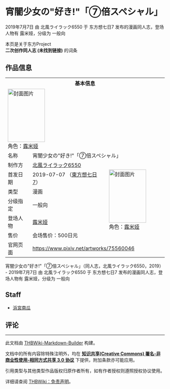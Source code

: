 # 宵闇少女の"好き!"「⑦倍スペシャル」

<!-- source html: G:\repos\THBWiki-Markdown-Builder\THBWikiMarkdown\Temp\main\f\fd\ns0%3A%E5%AE%B5%E9%97%87%E5%B0%91%E5%A5%B3%E3%81%AE%22%E5%A5%BD%E3%81%8D%21%22%E3%80%8C%E2%91%A6%E5%80%8D%E3%82%B9%E3%83%9A%E3%82%B7%E3%83%A3%E3%83%AB%E3%80%8D.html -->

2019年7月7日 由 北風ライラック6550 于 东方想七日7 发布的漫画同人志，登场人物有 露米娅，分级为 一般向

本页是关于东方Project  
 **二次创作同人志 (未找到链接)** 的词条

## 作品信息

<table><tbody><tr><th colspan="3">基本信息</th></tr><tr><td class="cover-artwork-mobile" colspan="2"><a href="./文件-宵闇少女の-好き!-「⑦倍スペシャル」封面.jpg.md" class="image" title="封面图片"><img alt="封面图片" src="https://upload.thwiki.cc/thumb/1/16/%E5%AE%B5%E9%97%87%E5%B0%91%E5%A5%B3%E3%81%AE%22%E5%A5%BD%E3%81%8D%21%22%E3%80%8C%E2%91%A6%E5%80%8D%E3%82%B9%E3%83%9A%E3%82%B7%E3%83%A3%E3%83%AB%E3%80%8D%E5%B0%81%E9%9D%A2.jpg/117px-%E5%AE%B5%E9%97%87%E5%B0%91%E5%A5%B3%E3%81%AE%22%E5%A5%BD%E3%81%8D%21%22%E3%80%8C%E2%91%A6%E5%80%8D%E3%82%B9%E3%83%9A%E3%82%B7%E3%83%A3%E3%83%AB%E3%80%8D%E5%B0%81%E9%9D%A2.jpg" decoding="async" loading="lazy" width="117" height="168" srcset="https://upload.thwiki.cc/thumb/1/16/%E5%AE%B5%E9%97%87%E5%B0%91%E5%A5%B3%E3%81%AE%22%E5%A5%BD%E3%81%8D%21%22%E3%80%8C%E2%91%A6%E5%80%8D%E3%82%B9%E3%83%9A%E3%82%B7%E3%83%A3%E3%83%AB%E3%80%8D%E5%B0%81%E9%9D%A2.jpg/175px-%E5%AE%B5%E9%97%87%E5%B0%91%E5%A5%B3%E3%81%AE%22%E5%A5%BD%E3%81%8D%21%22%E3%80%8C%E2%91%A6%E5%80%8D%E3%82%B9%E3%83%9A%E3%82%B7%E3%83%A3%E3%83%AB%E3%80%8D%E5%B0%81%E9%9D%A2.jpg 1.5x, https://upload.thwiki.cc/thumb/1/16/%E5%AE%B5%E9%97%87%E5%B0%91%E5%A5%B3%E3%81%AE%22%E5%A5%BD%E3%81%8D%21%22%E3%80%8C%E2%91%A6%E5%80%8D%E3%82%B9%E3%83%9A%E3%82%B7%E3%83%A3%E3%83%AB%E3%80%8D%E5%B0%81%E9%9D%A2.jpg/234px-%E5%AE%B5%E9%97%87%E5%B0%91%E5%A5%B3%E3%81%AE%22%E5%A5%BD%E3%81%8D%21%22%E3%80%8C%E2%91%A6%E5%80%8D%E3%82%B9%E3%83%9A%E3%82%B7%E3%83%A3%E3%83%AB%E3%80%8D%E5%B0%81%E9%9D%A2.jpg 2x" data-file-width="713" data-file-height="1024"></a><div class="cover-char">角色：<a href="./露米娅.md" title="露米娅">露米娅</a></div></td>
</tr><tr><td class="label">名称</td><td colspan="2"> 宵闇少女の&#34;好き!&#34;「⑦倍スペシャル」 </td></tr><tr><td class="label">制作方</td><td><a href="./北風ライラック6550.md" title="北風ライラック6550">北風ライラック6550</a></td><td class="cover-artwork" rowspan="6" style="min-width:168px;"><a href="./文件-宵闇少女の-好き!-「⑦倍スペシャル」封面.jpg.md" class="image" title="封面图片"><img alt="封面图片" src="https://upload.thwiki.cc/thumb/1/16/%E5%AE%B5%E9%97%87%E5%B0%91%E5%A5%B3%E3%81%AE%22%E5%A5%BD%E3%81%8D%21%22%E3%80%8C%E2%91%A6%E5%80%8D%E3%82%B9%E3%83%9A%E3%82%B7%E3%83%A3%E3%83%AB%E3%80%8D%E5%B0%81%E9%9D%A2.jpg/117px-%E5%AE%B5%E9%97%87%E5%B0%91%E5%A5%B3%E3%81%AE%22%E5%A5%BD%E3%81%8D%21%22%E3%80%8C%E2%91%A6%E5%80%8D%E3%82%B9%E3%83%9A%E3%82%B7%E3%83%A3%E3%83%AB%E3%80%8D%E5%B0%81%E9%9D%A2.jpg" decoding="async" loading="lazy" width="117" height="168" srcset="https://upload.thwiki.cc/thumb/1/16/%E5%AE%B5%E9%97%87%E5%B0%91%E5%A5%B3%E3%81%AE%22%E5%A5%BD%E3%81%8D%21%22%E3%80%8C%E2%91%A6%E5%80%8D%E3%82%B9%E3%83%9A%E3%82%B7%E3%83%A3%E3%83%AB%E3%80%8D%E5%B0%81%E9%9D%A2.jpg/175px-%E5%AE%B5%E9%97%87%E5%B0%91%E5%A5%B3%E3%81%AE%22%E5%A5%BD%E3%81%8D%21%22%E3%80%8C%E2%91%A6%E5%80%8D%E3%82%B9%E3%83%9A%E3%82%B7%E3%83%A3%E3%83%AB%E3%80%8D%E5%B0%81%E9%9D%A2.jpg 1.5x, https://upload.thwiki.cc/thumb/1/16/%E5%AE%B5%E9%97%87%E5%B0%91%E5%A5%B3%E3%81%AE%22%E5%A5%BD%E3%81%8D%21%22%E3%80%8C%E2%91%A6%E5%80%8D%E3%82%B9%E3%83%9A%E3%82%B7%E3%83%A3%E3%83%AB%E3%80%8D%E5%B0%81%E9%9D%A2.jpg/234px-%E5%AE%B5%E9%97%87%E5%B0%91%E5%A5%B3%E3%81%AE%22%E5%A5%BD%E3%81%8D%21%22%E3%80%8C%E2%91%A6%E5%80%8D%E3%82%B9%E3%83%9A%E3%82%B7%E3%83%A3%E3%83%AB%E3%80%8D%E5%B0%81%E9%9D%A2.jpg 2x" data-file-width="713" data-file-height="1024"></a><div class="cover-char">角色：<a href="./露米娅.md" title="露米娅">露米娅</a></div></td>
</tr><tr><td class="label">首发日期</td><td>2019-07-07&#160;（<a href="/展会作品列表?e=%E4%B8%9C%E6%96%B9%E6%83%B3%E4%B8%83%E6%97%A5%237">東方想七日7</a>）</td></tr><tr><td class="label">类型</td><td>漫画</td></tr><tr><td class="label">分级指定</td><td>一般向</td></tr><tr><td class="label">登场人物</td><td><a href="./露米娅.md" title="露米娅">露米娅</a></td></tr><tr><td class="label">售价</td><td>会场售价：500日元</td></tr>
<tr><td class="label">官网页面</td><td colspan="2"><a rel="nofollow" class="external free" href="https://www.pixiv.net/artworks/75560046">https://www.pixiv.net/artworks/75560046</a></td></tr></tbody></table>

宵闇少女の"好き!"「⑦倍スペシャル」（同人志，北風ライラック6550，2019） - 2019年7月7日 由 北風ライラック6550 于 东方想七日7 发布的漫画同人志，登场人物有 露米娅，分级为 一般向

## Staff
- [浜宮南瓜](./浜宮南瓜.md)


## 评论




---

此文档由 [THBWiki-Markdown-Builder](https://github.com/Delsin-Yu/THBWiki-Markdown-Builder) 构建。

文档中的所有内容除特殊注明外，均在 [**知识共享(Creative Commons) 署名-非商业性使用-相同方式共享 3.0 协议**](https://creativecommons.org/licenses/by-sa/3.0/deed.zh-hans) 下提供，附加条款亦可能应用。

引用类型与其他类型作品版权归原作者所有，如有作者授权则遵照授权协议使用。

详细请查阅 [THBWiki：免责声明](https://thbwiki.cc/THBWiki:%E5%85%8D%E8%B4%A3%E5%A3%B0%E6%98%8E)。

